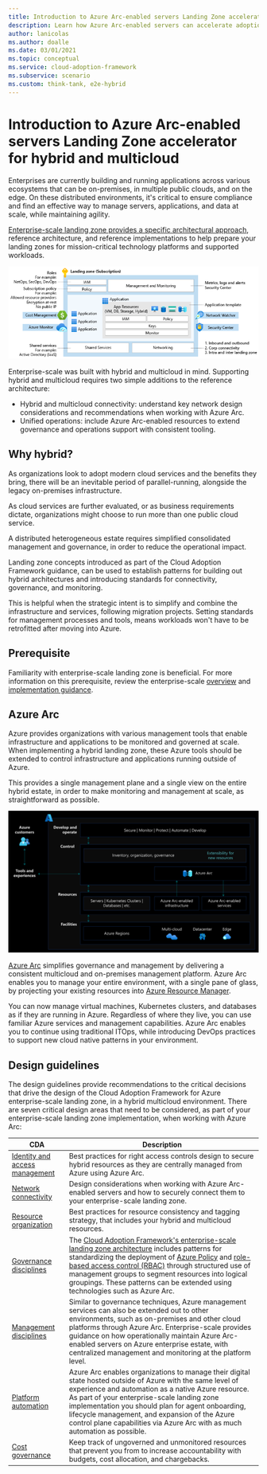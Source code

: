 ```yaml
---
title: Introduction to Azure Arc-enabled servers Landing Zone accelerator for hybrid and multicloud
description: Learn how Azure Arc-enabled servers can accelerate adoption of hybrid or multi-cloud architectures.
author: lanicolas
ms.author: doalle
ms.date: 03/01/2021
ms.topic: conceptual
ms.service: cloud-adoption-framework
ms.subservice: scenario
ms.custom: think-tank, e2e-hybrid
---
```


# Introduction to Azure Arc-enabled servers Landing Zone accelerator for hybrid and multicloud

Enterprises are currently building and running applications across various ecosystems that can be on-premises, in multiple public clouds, and on the edge. On these distributed environments, it's critical to ensure compliance and find an effective way to manage servers, applications, and data at scale, while maintaining agility.

[Enterprise-scale landing zone provides a specific architectural approach](../../ready/enterprise-scale/architecture.md), reference architecture, and reference implementations to help prepare your landing zones for mission-critical technology platforms and supported workloads.

![Diagram for enterprise-scale landing zone.](./media/landing-zone-design.png)

Enterprise-scale was built with hybrid and multicloud in mind. Supporting hybrid and multicloud requires two simple additions to the reference architecture:

- Hybrid and multicloud connectivity: understand key network design considerations and recommendations when working with Azure Arc.
- Unified operations: include Azure Arc-enabled resources to extend governance and operations support with consistent tooling.

## Why hybrid?

As organizations look to adopt modern cloud services and the benefits they bring, there will be an inevitable period of parallel-running, alongside the legacy on-premises infrastructure.

As cloud services are further evaluated, or as business requirements dictate, organizations might choose to run more than one public cloud service.

A distributed heterogeneous estate requires simplified consolidated management and governance, in order to reduce the operational impact.

Landing zone concepts introduced as part of the Cloud Adoption Framework guidance, can be used to establish patterns for building out hybrid architectures and introducing standards for connectivity, governance, and monitoring.

This is helpful when the strategic intent is to simplify and combine the infrastructure and services, following migration projects. Setting standards for management processes and tools, means workloads won't have to be retrofitted after moving into Azure.

## Prerequisite

Familiarity with enterprise-scale landing zone is beneficial. For more information on this prerequisite, review the enterprise-scale [overview](../../ready/enterprise-scale/index.md) and [implementation guidance](../../ready/enterprise-scale/implementation.md).

## Azure Arc

Azure provides organizations with various management tools that enable infrastructure and applications to be monitored and governed at scale. When implementing a hybrid landing zone, these Azure tools should be extended to control infrastructure and applications running outside of Azure.

This provides a single management plane and a single view on the entire hybrid estate, in order to make monitoring and management at scale, as straightforward as possible.

![Azure Arc high level architecture](./media/single-control-plane.svg)

[Azure Arc](/azure/azure-arc/) simplifies governance and management by delivering a consistent multicloud and on-premises management platform. Azure Arc enables you to manage your entire environment, with a single pane of glass, by projecting your existing resources into [Azure Resource Manager](/azure/azure-resource-manager/management/overview).

You can now manage virtual machines, Kubernetes clusters, and databases as if they are running in Azure. Regardless of where they live, you can use familiar Azure services and management capabilities. Azure Arc enables you to continue using traditional ITOps, while introducing DevOps practices to support new cloud native patterns in your environment.

## Design guidelines

The design guidelines provide recommendations to the critical decisions that drive the design of the Cloud Adoption Framework for Azure enterprise-scale landing zone, in a hybrid multicloud environment. There are seven critical design areas that need to be considered, as part of your enterprise-scale landing zone implementation, when working with Azure Arc:

| CDA | Description |
|--|--|
| [Identity and access management](./arc-enabled-servers/eslz-identity-and-access-management.md) | Best practices for right access controls design to secure hybrid resources as they are centrally managed from Azure using Azure Arc. |
| [Network connectivity](./arc-enabled-servers/eslz-arc-servers-connectivity.md) | Design considerations when working with Azure Arc-enabled servers and how to securely connect them to your enterprise-scale landing zone. |
| [Resource organization](./arc-enabled-servers/eslz-resource-organization.md) | Best practices for resource consistency and tagging strategy, that includes your hybrid and multicloud resources. |
| [Governance disciplines](./arc-enabled-servers/eslz-security-governance-and-compliance.md) | The [Cloud Adoption Framework's enterprise-scale landing zone architecture](../../ready/enterprise-scale/architecture.md) includes patterns for standardizing the deployment of [Azure Policy](/azure/governance/policy/overview) and [role-based access control (RBAC)](../../ready/azure-setup-guide/manage-access.md) through structured use of management groups to segment resources into logical groupings. These patterns can be extended using technologies such as Azure Arc. |
| [Management disciplines](./arc-enabled-servers/eslz-management-and-monitoring-arc-server.md) | Similar to governance techniques, Azure management services can also be extended out to other environments, such as on-premises and other cloud platforms through Azure Arc. Enterprise-scale provides guidance on how operationally maintain Azure Arc-enabled servers on Azure enterprise estate, with centralized management and monitoring at the platform level. |
| [Platform automation](./arc-enabled-servers/eslz-automation-arc-server.md) | Azure Arc enables organizations to manage their digital state hosted outside of Azure with the same level of experience and automation as a native Azure resource. As part of your enterprise-scale landing zone implementation you should plan for agent onboarding, lifecycle management, and expansion of the Azure control plane capabilities via Azure Arc with as much automation as possible. |
| [Cost governance](./arc-enabled-servers/eslz-cost-governance.md) | Keep track of ungoverned and unmonitored resources that prevent you from to increase accountability with budgets, cost allocation, and chargebacks. |
